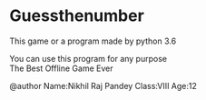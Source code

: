 # Guessthenumber

This game or a program made by python 3.6 

You can use this program for any purpose<br>
The Best Offline Game Ever


@author 
Name:Nikhil Raj Pandey
Class:VIII
Age:12
